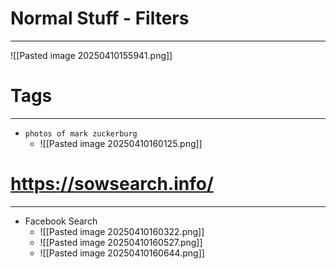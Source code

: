 # Normal Stuff - Filters
---
![[Pasted image 20250410155941.png]]

# Tags
---
- `photos of mark zuckerburg`
	- ![[Pasted image 20250410160125.png]]

# https://sowsearch.info/
---
- Facebook Search
	- ![[Pasted image 20250410160322.png]]
	- ![[Pasted image 20250410160527.png]]
	- ![[Pasted image 20250410160644.png]]